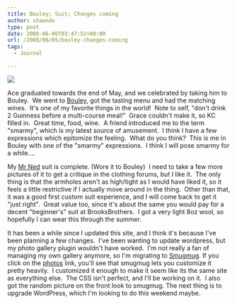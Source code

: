 ```yaml
---
title: Bouley; Suit; Changes coming
author: shawndo
type: post
date: 2008-06-06T03:47:52+00:00
url: /2008/06/05/bouley-changes-coming
tags:
  - Journal

---
```

![](/images/2008/06/bouley.jpg)

Ace graduated towards the end of May, and we celebrated by taking him to Bouley.  We went to [Bouley][1], got the tasting menu and had the matching wines.  It's one of my favorite things in the world!  Note to self, "don't drink 2 Guinness before a multi-course meal!"  Grace couldn't make it, so KC filled in.  Great time, food, wine.  A friend introduced me to the term "smarmy", which is my latest source of amusement.  I think I have a few expressions which epitomize the feeling.  What do you think?  This is me in Bouley with one of the "smarmy" expressions.  I think I will pose smarmy for a while....  

My [Mr Ned][2] suit is complete. (Wore it to Bouley)  I need to take a few more pictures of it to get a critique in the clothing forums, but I like it.  The only thing is that the armholes aren't as high/tight as I would have liked it, so it feels a little restrictive if I actually move around in the thing.  Other than that, it was a good first custom suit experience, and I will come back to get it "just right".  Great value too, since it's about the same you would pay for a decent "beginner's" suit at BrooksBrothers.  I got a very light 8oz wool, so hopefully I can wear this through the summer.  

It has been a while since I updated this site, and I think it's because I've been planning a few changes.  I've been wanting to update wordpress, but my photo gallery plugin wouldn't have worked.  I'm not really a fan of managing my own gallery anymore, so I'm migrating to [Smugmug][3]. If you click on the [photos][4] link, you'll see that smugmug lets you customize it pretty heavily.  I customized it enough to make it seem like its the same site as everything else.  The CSS isn't perfect, and I'll be working on it.  I also got the random picture on the front look to smugmug. The next thing is to upgrade WordPress, which I'm looking to do this weekend maybe.

 [1]: http://www.davidbouley.com/
 [2]: http://mrnednyc.com/
 [3]: http://www.smugmug.com/
 [4]: http://shawndo.smugmug.com/